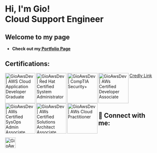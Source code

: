 <h1>Hi, I'm Gio! <br/>Cloud Support Engineer</h1>


<h2>Welcome to my page</h2>

- <b>Check out my<a href="https://blog.theawsdev.com"> Portfolio Page</a> </b>

  
  
  
<h2><b>Certifications:</b></h2>
<a href="https://www.credly.com/users/giovannie-encarnacion">Credly Link</a>

<img align="left" alt="GioAwsDev | AWS Cloud Application Developer Graduate" width="100px" src="https://images.credly.com/images/b709da03-24b0-4777-8393-f76c9131b893/blob"/>

<img align="left" alt="GioAwsDev | Red Hat Certified System Administrator " width="100px" src="https://images.credly.com/images/572de0ba-2c59-4816-a59d-b0e1687e45ee/image.png" />

<img align="left" alt="GioAwsDev | CompTIA Security+ " width="100px" src="https://images.credly.com/size/340x340/images/80d8a06a-c384-42bf-ad36-db81bce5adce/blob" />

<img align="left" alt="GioAwsDev | AWs Certified Developer Associate " width="100px" src="https://images.credly.com/size/340x340/images/b9feab85-1a43-4f6c-99a5-631b88d5461b/image.png" />

<img align="left" alt="GioAwsDev | AWs Certified SysOps Admin Associate " width="100px" src="https://images.credly.com/size/340x340/images/f0d3fbb9-bfa7-4017-9989-7bde8eaf42b1/image.png" />

<img align="left" alt="GioAwsDev | AWs Certified Solutions Architect Associate " width="100px" src="https://images.credly.com/size/340x340/images/0e284c3f-5164-4b21-8660-0d84737941bc/image.png" />

<img align="left" alt="GioAwsDev | AWs Cloud Practitioner" width="100px" src="https://images.credly.com/size/340x340/images/00634f82-b07f-4bbd-a6bb-53de397fc3a6/image.png" />


<br> 
</br>
<br> 
</br>

<br><h2> 🤳 Connect with me:</h2></br>
[<img align="left" alt="GioAwsDev | LinkedIn" width="35px" src="https://cdn.jsdelivr.net/npm/simple-icons@v3/icons/linkedin.svg" />][linkedin]

[linkedin]: https://www.linkedin.com/in/giovannie-encarnacion-b4ab74215/




<!--
**GioAwsDev/GioAwsDev** is a ✨ _special_ ✨ repository because its `README.md` (this file) appears on your GitHub profile.

Here are some ideas to get you started:

- 🔭 I’m currently working on ...
- 🌱 I’m currently learning ...
- 👯 I’m looking to collaborate on ...
- 🤔 I’m looking for help with ...
- 💬 Ask me about ...
- 📫 How to reach me: ...
- 😄 Pronouns: ...
- ⚡ Fun fact: ...
-->
